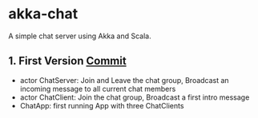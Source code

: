# akka-chat
A simple chat server using Akka and Scala.

## 1. First Version [Commit](https://github.com/fpinscala-muc/akka-chat/commit/082ba8b351403314ccc229882af45a708c06833e)
* actor ChatServer: Join and Leave the chat group, Broadcast an incoming message to all current chat members
* actor ChatClient: Join the chat group, Broadcast a first intro message
* ChatApp: first running App with three ChatClients


